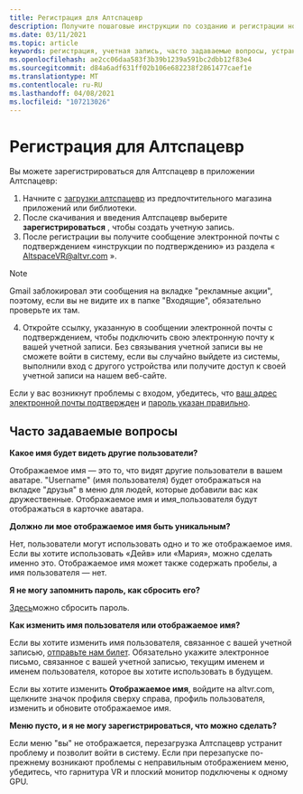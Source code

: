 ```yaml
---
title: Регистрация для Алтспацевр
description: Получите пошаговые инструкции по созданию и регистрации новой учетной записи Алтспацевр и ответов на часто задаваемые вопросы.
ms.date: 03/11/2021
ms.topic: article
keywords: регистрация, учетная запись, часто задаваемые вопросы, устранение неполадок
ms.openlocfilehash: ae2cc06daa583f3b39b1239a591bc2dbb12f83e4
ms.sourcegitcommit: d84a6adf631ff02b106e682238f2861477caef1e
ms.translationtype: MT
ms.contentlocale: ru-RU
ms.lasthandoff: 04/08/2021
ms.locfileid: "107213026"
---
```

# <a name="registering-for-altspacevr"></a>Регистрация для Алтспацевр

Вы можете зарегистрироваться для Алтспацевр в приложении Алтспацевр:

1. Начните с [загрузки алтспацевр](https://altvr.com/getaltspacevr) из предпочтительного магазина приложений или библиотеки. 
2. После скачивания и введения Алтспацевр выберите **зарегистрироваться** , чтобы создать учетную запись.
3. После регистрации вы получите сообщение электронной почты с подтверждением «инструкции по подтверждению» из раздела « AltspaceVR@altvr.com ». 

> [!NOTE]
> Gmail заблокировал эти сообщения на вкладке "рекламные акции", поэтому, если вы не видите их в папке "Входящие", обязательно проверьте их там.

4. Откройте ссылку, указанную в сообщении электронной почты с подтверждением, чтобы подключить свою электронную почту к вашей учетной записи. Без связывания учетной записи вы не сможете войти в систему, если вы случайно выйдете из системы, выполнили вход с другого устройства или получите доступ к своей учетной записи на нашем веб-сайте.

Если у вас возникнут проблемы с входом, убедитесь, что [ваш адрес электронной почты подтвержден](https://account.altvr.com/users/confirmation/new) и [пароль указан правильно](https://account.altvr.com/users/password/new).

## <a name="commonly-asked-questions"></a>Часто задаваемые вопросы

**Какое имя будет видеть другие пользователи?**

Отображаемое имя — это то, что видят другие пользователи в вашем аватаре. "Username" (имя пользователя) будет отображаться на вкладке "друзья" в меню для людей, которые добавили вас как дружественные. Отображаемое имя и имя_пользователя будут отображаться в карточке аватара.

**Должно ли мое отображаемое имя быть уникальным?**
 
Нет, пользователи могут использовать одно и то же отображаемое имя. Если вы хотите использовать «Дейв» или «Мария», можно сделать именно это. Отображаемое имя может также содержать пробелы, а имя пользователя — нет.

**Я не могу запомнить пароль, как сбросить его?**

[Здесь](https://account.altvr.com/users/password/new)можно сбросить пароль.

**Как изменить имя пользователя или отображаемое имя?**

Если вы хотите изменить имя пользователя, связанное с вашей учетной записью, [отправьте нам билет](https://help.altvr.com/hc/requests/new). Обязательно укажите электронное письмо, связанное с вашей учетной записью, текущим именем и именем пользователя, которое вы хотите использовать в будущем.

Если вы хотите изменить **Отображаемое имя**, войдите на altvr.com, щелкните значок профиля сверху справа, профиль пользователя, изменить и обновите отображаемое имя.

**Меню пусто, и я не могу зарегистрироваться, что можно сделать?**

Если меню "вы" не отображается, перезагрузка Алтспацевр устранит проблему и позволит войти в систему. Если при перезапуске по-прежнему возникают проблемы с неправильным отображением меню, убедитесь, что гарнитура VR и плоский монитор подключены к одному GPU.